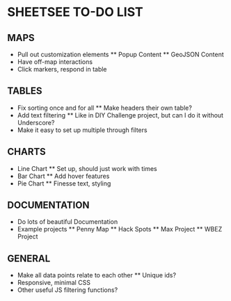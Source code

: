 # SHEETSEE TO-DO LIST

## MAPS
* Pull out customization elements
** Popup Content
** GeoJSON Content
* Have off-map interactions
* Click markers, respond in table

## TABLES
* Fix sorting once and for all
** Make headers their own table?
* Add text filtering
** Like in DIY Challenge project, but can I do it without Underscore?
* Make it easy to set up multiple through filters

## CHARTS
* Line Chart
** Set up, should just work with times
* Bar Chart
** Add hover features
* Pie Chart
** Finesse text, styling

## DOCUMENTATION
* Do lots of beautiful Documentation
* Example projects
** Penny Map
** Hack Spots
** Max Project
** WBEZ Project

## GENERAL
* Make all data points relate to each other
** Unique ids?	
* Responsive, minimal CSS
* Other useful JS filtering functions?
